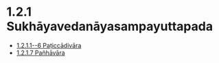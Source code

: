# 1.2.1 Sukhāyavedanāyasampayuttapada

* [1.2.1.1--6 Paṭiccādivāra](1.2.1/1.2.1.1--6.md)
* [1.2.1.7 Pañhāvāra](1.2.1/1.2.1.7.md)
